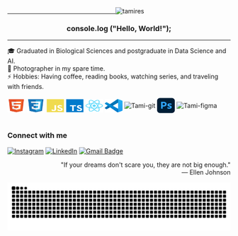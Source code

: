 <img align="right" alt="tamires" src="https://github.com/tamirespatrocinio/tamirespatrocinio/assets/73259410/4f6d09c2-3b0e-483f-896b-9189b78562f8" width="260px">

<hr>
<h3 align="center">console.log ("Hello, World!");</h3>
<hr>

<div>
🎓 Graduated in Biological Sciences and postgraduate in Data Science and AI.</br>
🔭 Photographer in my spare time.</br>
⚡ Hobbies: Having coffee, reading books, watching series, and traveling with friends.
<br>
 
 <div style="display: inline_block"><br>
     <img align="center" alt="Tami-HTML" height="30" width="40" src="https://raw.githubusercontent.com/devicons/devicon/master/icons/html5/html5-original.svg">
     <img align="center" alt="Tami-CSS" height="30" width="40" src="https://raw.githubusercontent.com/devicons/devicon/master/icons/css3/css3-original.svg">
     <img align="center" alt="Tami-Js" height="30" width="40" src="https://raw.githubusercontent.com/devicons/devicon/master/icons/javascript/javascript-plain.svg">
     <img align="center" alt="Tami-typescript" height="30" width="40" src="https://raw.githubusercontent.com/devicons/devicon/master/icons/typescript/typescript-plain.svg">
     <img align="center" alt="Tami-React" height="30" width="40" src="https://raw.githubusercontent.com/devicons/devicon/master/icons/react/react-original.svg">
     <img align="center" alt="Tami-vscode" height="30" width="40" src="https://raw.githubusercontent.com/devicons/devicon/master/icons/vscode/vscode-original.svg">
     <img align="center" alt="Tami-git" height="30" width="40" src="https://www.vectorlogo.zone/logos/git-scm/git-scm-icon.svg">
     <img align="center" alt="Tami-photoshop" height="35" width="40" src="https://raw.githubusercontent.com/devicons/devicon/master/icons/photoshop/photoshop-original.svg">
     <img align="center" alt="Tami-figma" height="30" width="40" src="https://www.vectorlogo.zone/logos/figma/figma-icon.svg">
  </div>
</div>

<br>
<h3 align="left">Connect with me</h3>

[![Instagram](https://img.shields.io/badge/-Instagram-000?style=for-the-badge&logo=instagram&logoColor=DE406B&color:FFF)](https://www.instagram.com/tamiphoto._/)
[![LinkedIn](https://img.shields.io/badge/-LinkedIn-000?style=for-the-badge&logo=linkedin&logoColor=DE406B&color:FFF)](https://www.linkedin.com/in/tamires-patrocinio/)
[![Gmail Badge](https://img.shields.io/badge/-Gmail-000?style=for-the-badge&logo=gmail&logoColor=DE406B&color:FFF&link=mailto:tamirespatrocinio.ti@gmail.com)](mailto:tamirespatrocinio.ti@gmail.com)

<!--
<details align="left">
  <summary></summary> 
 
<h3 align="left">GitHub Stats</h3>

<div>
<img height="150em" src="https://github-readme-stats.vercel.app/api?username=tamirespatrocinio&rank_icon=github&show_icons=true&include_all_commits=true&count_private=true&bg_color=000&title_color=DE406B&text_color=FFF&border_radius=3&border_color=2C0D15&icon_color=DE406B&theme=jolly"/>
<img height="150em" src="https://github-readme-stats.vercel.app/api/top-langs/?username=tamirespatrocinio&layout=compact&langs_count=10&show_icons=true&title_color=DE406B&hide=html,css&bg_color=000&text_color=8B8B8B&border_radius=3&border_color=2C0D15&count_private=true"/>
<div>

</details>
-->
 <p align="right">
  "If your dreams don't scare you, they are not big enough."
  <br>
  ― Ellen Johnson
</p>


<!--
<a href= "https://visitor-badge.laobi.icu/badge?page_id=tamirespatrocinio">
 <img src="https://visitor-badge.laobi.icu/badge?page_id=tamirespatrocinio"/>
</a> 

## 🛠 &nbsp;Tech Stack

![JavaScript](https://img.shields.io/badge/-JavaScript-05122A?style=flat&logo=javascript)&nbsp;
![Node.js](https://img.shields.io/badge/-Node.js-05122A?style=flat&logo=node.js)&nbsp;
![HTML](https://img.shields.io/badge/-HTML-05122A?style=flat&logo=HTML5)&nbsp;
![CSS](https://img.shields.io/badge/-CSS-05122A?style=flat&logo=CSS3&logoColor=1572B6)&nbsp;
![React](https://img.shields.io/badge/-React-05122A?style=flat&logo=react)&nbsp;
![Git](https://img.shields.io/badge/-Git-05122A?style=flat&logo=git)&nbsp;
![GitHub](https://img.shields.io/badge/-GitHub-05122A?style=flat&logo=github)&nbsp;
![Markdown](https://img.shields.io/badge/-Markdown-05122A?style=flat&logo=markdown)&nbsp;
![Visual Studio Code](https://img.shields.io/badge/-Visual%20Studio%20Code-05122A?style=flat&logo=visual-studio-code&logoColor=007ACC)&nbsp;

<br>
 ## ⚙️ &nbsp;GitHub Analytics 
![PostgreSQL](https://img.shields.io/badge/-PostgreSQL-05122A?style=flat&logo=postgresql)&nbsp;
![SQLite](https://img.shields.io/badge/-SQLite-05122A?style=flat&logo=sqlite)&nbsp;
-->

![Snake animation](https://github.com/tamirespatrocinio/tamirespatrocinio/blob/output/github-contribution-grid-snake.svg)
